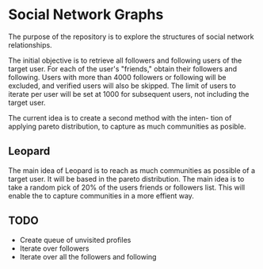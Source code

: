 # Social Network Graphs
The purpose of the repository is to explore the structures 
of social network relationships.

The initial objective is to retrieve all followers and following 
users of the target user. For each of the user's "friends," 
obtain their followers and following. Users with more than 4000 
followers or following will be excluded, and verified users will 
also be skipped. The limit of users to iterate per user will 
be set at 1000 for subsequent users, not including the target user.


The current idea is to create a second method with the inten-
tion of applying pareto distribution, to capture as much
communities as posible.

## Leopard 
The main idea of Leopard is to reach as much communities as possible
of a target user. It will be based in the pareto distribution.
The main idea is to take a random pick of 20% of the users friends or
followers list. This will enable the to capture communities in a more 
effient way. 


## TODO
- Create queue of unvisited profiles
- Iterate over followers
- Iterate over all the followers and following
